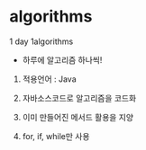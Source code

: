# algorithms

1 day 1algorithms
- 하루에 알고리즘 하나씩!

1. 적용언어 : Java

2. 자바소스코드로 알고리즘을 코드화

3. 이미 만들어진 메서드 활용을 지양

4. for, if, while만 사용
